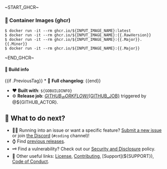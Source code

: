 ~START_GHCR~
### :whale: Container Images (ghcr)

```console
$ docker run -it --rm ghcr.io/${INPUT_IMAGE_NAME}:latest
$ docker run -it --rm ghcr.io/${INPUT_IMAGE_NAME}:{{.RawVersion}}
$ docker run -it --rm ghcr.io/${INPUT_IMAGE_NAME}:{{.Major}}.{{.Minor}}
$ docker run -it --rm ghcr.io/${INPUT_IMAGE_NAME}:{{.Major}}
```
~END_GHCR~

#### :test_tube: Build info

{{if .PreviousTag}}   * :open_file_folder: **Full changelog**: [](https://github.com/${GITHUB_REPOSITORY}/compare/{{.PreviousTag}}...{{.Tag}}){{end}}
   * :heart: **Built with**: `${GOBUILDINFO}`
   * :gear: **Release job**: [${GITHUB_WORKFLOW}/${GITHUB_JOB}](https://github.com/${GITHUB_REPOSITORY}/actions/runs/${GITHUB_RUN_ID}) triggered by @${GITHUB_ACTOR}.

## :speech_balloon: What to do next?

   * :raising_hand_man: Running into an issue or want a specific feature? [Submit a new issue](https://github.com/${GITHUB_REPOSITORY}/issues/new) or join [the Discord](https://liam.sh/chat) (`#coding` channel)!
   * :watch: Find [previous releases](https://github.com/${GITHUB_REPOSITORY}/releases).
   * :old_key: Find a vulnerability? Check out our [Security and Disclosure](https://github.com/${GITHUB_REPOSITORY}/security/policy) policy.
   * :link: Other useful links: [License](https://github.com/${GITHUB_REPOSITORY}/blob/master/LICENSE), [Contributing](${CONTRIBUTING}), [Support](${SUPPORT}), [Code of Conduct](https://github.com/lrstanley/.github/blob/master/CODE_OF_CONDUCT.md).
